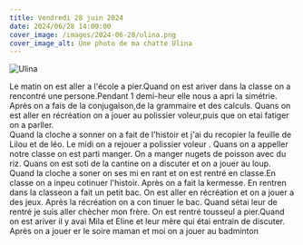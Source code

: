 ```yaml
---
title: Vendredi 28 juin 2024
date: 2024/06/28 14:00:00
cover_image: /images/2024-06-28/ulina.png
cover_image_alt: Une photo de ma chatte Ulina
---
```


<div class="block-large">
  <img src="/images/2024-06-28/ulina.png" alt="Ulina">
</div>

Le matin on est aller a l'école a pier.Quand on est ariver dans la classe on a rencontré une persone.Pendant 1 demi-heur elle nous a apri la simétrie. 
Après on a fais de la conjugaison,de la grammaire et des calculs.
Quans on est aller en récréation on a jouer au polissier voleur,puis que on etai fatiger  on a parller.  
Quand la cloche a sonner on a fait de l'histoir et j'ai du recopier la feuille de Lilou et de léo.
Le midi on a rejouer a polissier voleur . Quans on a appeller notre classe on est parti manger.
On a manger nugets de poisson avec du riz.
Quans on est soti de la cantine on a discuter et on a jouer au loup.
Quand la cloche a soner on ses mi en rant et on est rentré en classe.En classe on a inpeu cotinuer l'histoir. 
Après on a fait la kermesse.
En rentren dans la classeon a fait un petit bac.
On est aller en récréation et on a jouer a des jeux.
Après la récréation on a con tinuer le bac.
 Quand sétai leur de rentré je suis aller chècher mon frère.
On est rentré tousseul a pier.Quand on est ariver il y avai Mila et Eline et leur mère qui étai entrain de discuter. Après on a jouer er le soire maman et moi on a jouer au badminton
